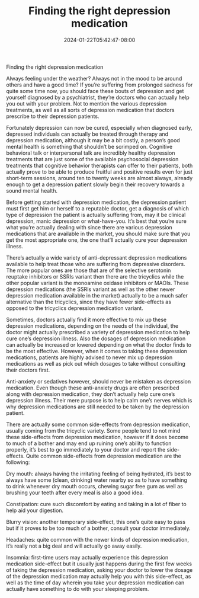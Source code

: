 ﻿---
title: "Finding the right depression medication"
date: 2024-01-22T05:42:47-08:00
description: "Depression Tips for Web Success"
featured_image: "/images/Depression.jpg"
tags: ["Depression"]
---
Finding the right depression medication

Always feeling under the weather? Always not in the mood to be around others and have a good time? If you’re suffering from prolonged sadness for quite some time now, you should face these bouts of depression and get yourself diagnosed by a psychiatrist, they’re doctors who can actually help you out with your problem. Not to mention the various depression treatments, as well as all sorts of depression medication that doctors prescribe to their depression patients. 

Fortunately depression can now be cured, especially when diagnosed early, depressed individuals can actually be treated through therapy and depression medication, although it may be a bit costly, a person’s good mental health is something that shouldn’t be scrimped on. Cognitive behavioral talk or interpersonal talk are incredibly healthy depression treatments that are just some of the available psychosocial depression treatments that cognitive behavior therapists can offer to their patients, both actually prove to be able to produce fruitful and positive results even for just short-term sessions, around ten to twenty weeks are almost always, already enough to get a depression patient slowly begin their recovery towards a sound mental health.

Before getting started with depression medication, the depression patient must first get him or herself to a reputable doctor, get a diagnosis of which type of depression the patient is actually suffering from, may it be clinical depression, manic depression or what-have-you. It’s best that you’re sure what you’re actually dealing with since there are various depression medications that are available in the market, you should make sure that you get the most appropriate one, the one that’ll actually cure your depression illness.

There’s actually a wide variety of anti-depressant depression medications available to help treat those who are suffering from depressive disorders. The more popular ones are those that are of the selective serotonin reuptake inhibitors or SSRIs variant then there are the tricyclics while the other popular variant is the monoamine oxidase inhibitors or MAOIs. These depression medications (the SSRIs variant as well as the other newer depression medication available in the market) actually to be a much safer alternative than the tricyclics, since they have fewer side-effects as opposed to the tricyclics depression medication variant.

Sometimes, doctors actually find it more effective to mix up these depression medications, depending on the needs of the individual, the doctor might actually prescribed a variety of depression medication to help cure one’s depression illness. Also the dosages of depression medication can actually be increased or lowered depending on what the doctor finds to be the most effective. However, when it comes to taking these depression medications, patients are highly advised to never mix up depression medications as well as pick out which dosages to take without consulting their doctors first.

Anti-anxiety or sedatives however, should never be mistaken as depression medication. Even though these anti-anxiety drugs are often prescribed along with depression medication, they don’t actually help cure one’s depression illness. Their mere purpose is to help calm one’s nerves which is why depression medications are still needed to be taken by the depression patient. 

There are actually some common side-effects from depression medication, usually coming from the tricyclic variety. Some people tend to not mind these side-effects from depression medication, however if it does become to much of a bother and may end up ruining one’s ability to function properly, it’s best to go immediately to your doctor and report the side-effects. Quite common side-effects from depression medication are the following:

Dry mouth: always having the irritating feeling of being hydrated, it’s best to always have some (clean, drinking) water nearby so as to have something to drink whenever dry mouth occurs, chewing sugar free gum as well as brushing your teeth after every meal is also a good idea.

Constipation: cure such discomfort by eating and taking in a lot of fiber to help aid your digestion.

Blurry vision: another temporary side-effect, this one’s quite easy to pass but if it proves to be too much of a bother, consult your doctor immediately.

Headaches: quite common with the newer kinds of depression medication, it’s really not a big deal and will actually go away easily.

Insomnia: first-time users may actually experience this depression medication side-effect but it usually just happens during the first few weeks of taking the depression medication, asking your doctor to lower the dosage of the depression medication may actually help you with this side-effect, as well as the time of day wherein you take your depression medication can actually have something to do with your sleeping problem.

